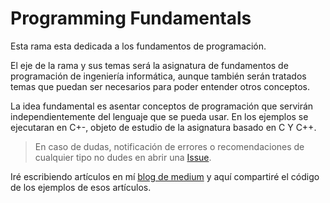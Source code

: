 # Programming Fundamentals

Esta rama esta dedicada a los fundamentos de programación.

El eje de la rama y sus temas será la asignatura de fundamentos de programación de ingeniería informática, aunque también serán tratados temas que puedan ser necesarios para poder entender otros conceptos.

La idea fundamental es asentar conceptos de programación que servirán independientemente del lenguaje que se pueda usar. En los ejemplos se ejecutaran en C+-, objeto de estudio de la asignatura basado en C Y C++.

> En caso de dudas, notificación de errores o recomendaciones de cualquier tipo no dudes en abrir una [Issue](https://github.com/trigoporres/Constant-Learning/issues).

Iré escribiendo artículos en mí [blog de medium](https://medium.com/@trigoporres) y aquí compartiré el código de los ejemplos de esos artículos.


